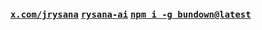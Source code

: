 ### [`x.com/jrysana`](https://x.com/jrysana) [`rysana-ai`](https://github.com/rysana-ai/rysana-ai) [`npm i -g bundown@latest`](https://github.com/rysana-ai/bundown)
